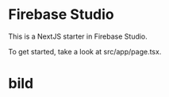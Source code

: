 # Firebase Studio

This is a NextJS starter in Firebase Studio.

To get started, take a look at src/app/page.tsx.
# bild
